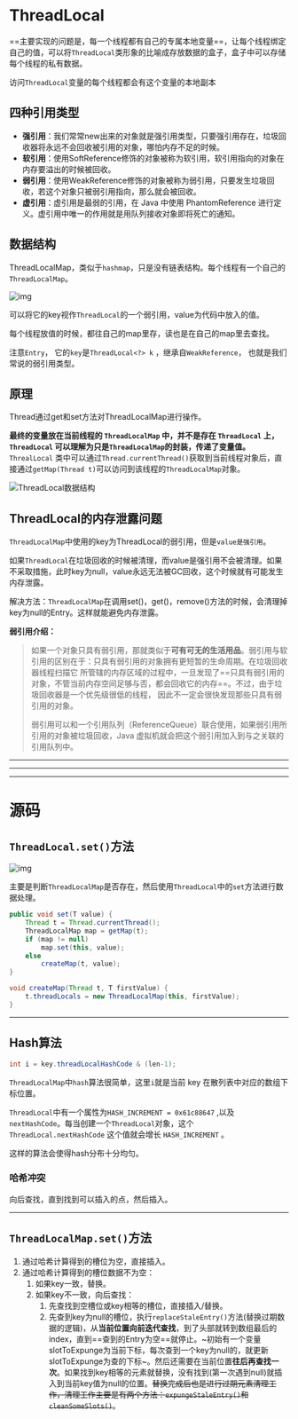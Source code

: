 # ThreadLocal

==主要实现的问题是，每一个线程都有自己的专属本地变量==，让每个线程绑定自己的值，可以将`ThreadLocal`类形象的比喻成存放数据的盒子，盒子中可以存储每个线程的私有数据。

访问`ThreadLocal`变量的每个线程都会有这个变量的本地副本



## 四种引用类型

- **强引用**：我们常常new出来的对象就是强引用类型，只要强引用存在，垃圾回收器将永远不会回收被引用的对象，哪怕内存不足的时候。
- **软引用**：使用SoftReference修饰的对象被称为软引用，软引用指向的对象在内存要溢出的时候被回收。
- **弱引用**：使用WeakReference修饰的对象被称为弱引用，只要发生垃圾回收，若这个对象只被弱引用指向，那么就会被回收。
- **虚引用**：虚引用是最弱的引用，在 Java 中使用 PhantomReference 进行定义。虚引用中唯一的作用就是用队列接收对象即将死亡的通知。



## 数据结构

ThreadLocalMap，类似于`hashmap`，只是没有链表结构。每个线程有一个自己的`ThreadLocalMap`。

![img](https://snailclimb.gitee.io/javaguide/docs/java/multi-thread/images/thread-local/2.png)

可以将它的key视作`ThreadLocal`的一个弱引用，value为代码中放入的值。

每个线程放值的时候，都往自己的map里存，读也是在自己的map里去查找。

注意`Entry`， 它的`key`是`ThreadLocal<?> k` ，继承自`WeakReference`， 也就是我们常说的弱引用类型。



## 原理

Thread通过get和set方法对ThreadLocalMap进行操作。

**最终的变量放在当前线程的 `ThreadLocalMap` 中，并不是存在 `ThreadLocal` 上，`ThreadLocal` 可以理解为只是`ThreadLocalMap`的封装，传递了变量值。** `ThrealLocal` 类中可以通过`Thread.currentThread()`获取到当前线程对象后，直接通过`getMap(Thread t)`可以访问到该线程的`ThreadLocalMap`对象。

![ThreadLocal数据结构](https://snailclimb.gitee.io/javaguide/docs/java/multi-thread/images/threadlocal%E6%95%B0%E6%8D%AE%E7%BB%93%E6%9E%84.png)





## ThreadLocal的内存泄露问题

`ThreadLocalMap`中使用的key为ThreadLocal的弱引用，但是`value是强引用`。

如果`ThreadLocal`在垃圾回收的时候被清理，而value是强引用不会被清理。如果不采取措施，此时key为null，value永远无法被GC回收，这个时候就有可能发生内存泄露。

解决方法：`ThreadLocalMap`在调用set()，get()，remove()方法的时候，会清理掉key为null的Entry。这样就能避免内存泄露。



**弱引用介绍：**

> 如果一个对象只具有弱引用，那就类似于**可有可无的生活用品**。弱引用与软引用的区别在于：只具有弱引用的对象拥有更短暂的生命周期。在垃圾回收器线程扫描它 所管辖的内存区域的过程中，一旦发现了==只具有弱引用的对象，不管当前内存空间足够与否，都会回收它的内存==。不过，由于垃圾回收器是一个优先级很低的线程， 因此不一定会很快发现那些只具有弱引用的对象。
>
> 弱引用可以和一个引用队列（ReferenceQueue）联合使用，如果弱引用所引用的对象被垃圾回收，Java 虚拟机就会把这个弱引用加入到与之关联的引用队列中。







---

---

---







# 源码

## `ThreadLocal.set()`方法 

![img](https://snailclimb.gitee.io/javaguide/docs/java/multi-thread/images/thread-local/6.png)

主要是判断`ThreadLocalMap`是否存在，然后使用`ThreadLocal`中的`set`方法进行数据处理。

```java
public void set(T value) {
    Thread t = Thread.currentThread();
    ThreadLocalMap map = getMap(t);
    if (map != null)
        map.set(this, value);
    else
        createMap(t, value);
}

void createMap(Thread t, T firstValue) {
    t.threadLocals = new ThreadLocalMap(this, firstValue);
}
```





---





## Hash算法

```java
int i = key.threadLocalHashCode & (len-1);
```

`ThreadLocalMap`中`hash`算法很简单，这里`i`就是当前 key 在散列表中对应的数组下标位置。

`ThreadLocal`中有一个属性为`HASH_INCREMENT = 0x61c88647` ,以及`nextHashCode`。每当创建一个`ThreadLocal`对象，这个`ThreadLocal.nextHashCode` 这个值就会增长 `HASH_INCREMENT` 。

这样的算法会使得hash分布十分均匀。



### 哈希冲突

向后查找，直到找到可以插入的点，然后插入。





---







## `ThreadLocalMap.set()`方法 

1. 通过哈希计算得到的槽位为空，直接插入。
2. 通过哈希计算得到的槽位数据不为空：
   1. 如果key一致，替换。
   2. 如果key不一致，向后查找：
      1. 先查找到空槽位或key相等的槽位，直接插入/替换。
      2. 先查到key为null的槽位，执行`replaceStaleEntry()`方法(替换过期数据的逻辑)，从**当前位置向前迭代查找**，到了头部就转到数组最后的index，直到==查到的Entry为空==就停止。~初始有一个变量slotToExpunge为当前下标，每次查到一个key为null的，就更新slotToExpunge为查的下标~。然后还需要在当前位置**往后再查找一次**。如果找到key相等的元素就替换，没有找到(第一次遇到null)就插入到当前key值为null的位置。~~替换完成后也是进行过期元素清理工作，清理工作主要是有两个方法：`expungeStaleEntry()`和`cleanSomeSlots()`~~。

